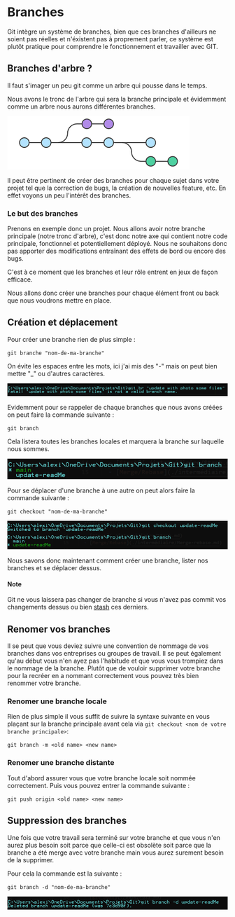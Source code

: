 # Branches

Git intègre un système de branches, bien que ces branches d'ailleurs ne soient pas réelles et n'éxistent pas à proprement parler, 
ce système est plutôt pratique pour comprendre le fonctionnement et travailler avec GIT. 

## Branches d'arbre ? 

Il faut s'imager un peu git comme un arbre qui pousse dans le temps. 

Nous avons le tronc de l'arbre qui sera la branche principale et évidemment comme un arbre nous aurons différentes branches. 

![branches_git](../assets/images/branches/branche_exemple.png)

Il peut être pertinent de créer des branches pour chaque sujet dans votre projet tel que la correction de bugs, la création de nouvelles feature, etc. 
En effet voyons un peu l'intérêt des branches. 

### Le but des branches

Prenons en exemple donc un projet. Nous allons avoir notre branche principale (notre tronc d'arbre), c'est donc notre axe qui contient notre code principale, fonctionnel
et potentiellement déployé. Nous ne souhaitons donc pas apporter des modifications entraînant des effets de bord ou encore des bugs.

C'est à ce moment que les branches et leur rôle entrent en jeux de façon efficace. 

Nous allons donc créer une branches pour chaque élément front ou back que nous voudrons mettre en place. 

## Création et déplacement 

Pour créer une branche rien de plus simple : 

```
git branche "nom-de-ma-branche"
```

On évite les espaces entre les mots, ici j'ai mis des "-" mais on peut bien mettre "_" ou d'autres caractères.

![screenshot error branch name](../assets/images/branches/erreur-nom-branch.png)

Evidemment pour se rappeler de chaque branches que nous avons créées on peut faire la commande suivante : 

```
git branch
```

Cela listera toutes les branches locales et marquera la branche sur laquelle nous sommes. 

![screenshot list branch](../assets/images/branches/list-branch.png)

Pour se déplacer d'une branche à une autre on peut alors faire la commande suivante : 
```
git checkout "nom-de-ma-branche"
```
![screenshot checkout branch](../assets/images/branches/change-branch.png)

Nous savons donc maintenant comment créer une branche, lister nos branches et se déplacer dessus. 

#### Note

Git ne vous laissera pas changer de branche si vous n'avez pas commit vos changements dessus ou bien [stash](../intermédiaire/Stash.md) ces derniers.

## Renomer vos branches

Il se peut que vous deviez suivre une convention de nommage de vos branches dans vos entreprises ou groupes de travail. Il se peut également qu'au début vous n'en ayez pas l'habitude et que vous vous trompiez dans le nommage de la branche. Plutôt que de vouloir supprimer votre branche pour la recréer en a nommant correctement vous pouvez très bien renommer votre branche. 

### Renomer une branche locale

Rien de plus simple il vous suffit de suivre la syntaxe suivante en vous plaçant sur la branche principale avant cela via ```git checkout <nom de votre branche principale>```: 

```
git branch -m <old name> <new name>
```

### Renomer une branche distante

Tout d'abord assurer vous que votre branche locale soit nommée correctement. Puis vous pouvez entrer la commande suivante : 

```
git push origin <old name> <new name>
```

## Suppression des branches

Une fois que votre travail sera terminé sur votre branche et que vous n'en aurez plus besoin soit parce que celle-ci est obsolète
soit parce que la branche a été merge avec votre branche main vous aurez surement besoin de la supprimer. 

Pour cela la commande est la suivante :

```
git branch -d "nom-de-ma-branche"
```

![screenshot delete branch](../assets/images/branches/delete-branch.png)